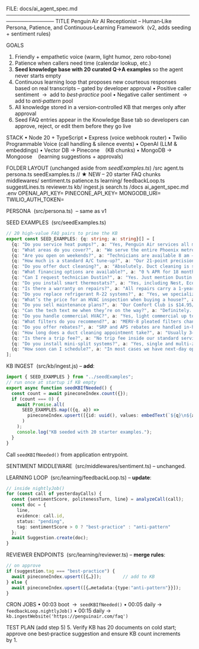 FILE: docs/ai_agent_spec.md
───────────────────────────────────────────────────────────────
TITLE
  Penguin Air AI Receptionist – Human‐Like Persona, Patience,
  and Continuous‐Learning Framework  (v2, adds seeding + sentiment rules)

GOALS
  1. Friendly + empathetic voice (warm, light humor, zero robo‐tone)
  2. Patience when callers need time (calendar lookup, etc.)
  3. **Seed knowledge base with 20 curated Q→A examples** so the agent
     never starts empty
  4. Continuous learning loop that proposes new courteous responses
     based on real transcripts – gated by developer approval
     • Positive caller sentiment  →  add to *best‐practice* pool
     • Negative caller sentiment  →  add to *anti‐pattern* pool
  5. All knowledge stored in a version‐controlled KB that merges
     only after approval
  6. Seed FAQ entries appear in the Knowledge Base tab so developers can
     approve, reject, or edit them before they go live

STACK
  • Node 20 + TypeScript
  • Express (voice webhook router)
  • Twilio Programmable Voice (call handling & silence events)
  • OpenAI (LLM & embeddings)
  • Vector DB → Pinecone    (KB chunks)
  • MongoDB  → Mongoose    (learning suggestions + approvals)

FOLDER LAYOUT (unchanged aside from *seedExamples.ts*)
  /src
    agent.ts
    persona.ts
    seedExamples.ts      // ★ NEW – 20 starter FAQ chunks
    middlewares/
      sentiment.ts
      patience.ts
    learning/
      feedbackLoop.ts
      suggestLines.ts
      reviewer.ts
    kb/
      ingest.js
      search.ts
  /docs
    ai_agent_spec.md
  .env
    OPENAI_API_KEY=
    PINECONE_API_KEY=
    MONGODB_URI=
    TWILIO_AUTH_TOKEN=

PERSONA  (src/persona.ts)  – same as v1

SEED EXAMPLES  (src/seedExamples.ts)
```ts
// 20 high‐value FAQ pairs to prime the KB
export const SEED_EXAMPLES: {q: string; a: string}[] = [
  {q: "Do you service heat pumps?", a: "Yes, Penguin Air services all major heat‐pump brands for installation, maintenance, and repair."},
  {q: "What areas do you cover?", a: "We serve the entire Phoenix metro including Mesa, Chandler, Gilbert, Tempe, and Scottsdale."},
  {q: "Are you open on weekends?", a: "Technicians are available 8 am – 4 pm on Saturdays. Sunday service is reserved for emergencies."},
  {q: "How much is a standard A/C tune‐up?", a: "Our 21‐point precision tune‐up is $89 and includes filter replacement, refrigerant check, and full system inspection."},
  {q: "Do you offer duct cleaning?", a: "Absolutely. Duct cleaning is scheduled like a new‐system estimate; we’ll send a comfort advisor to assess and quote."},
  {q: "What financing options are available?", a: "0 % APR for 18 months on qualifying systems, plus low‐interest terms up to 10 years."},
  {q: "Can I request technician Dustin?", a: "Yes. Just mention Dustin when booking and we’ll set the appointment on his next available slot."},
  {q: "Do you install smart thermostats?", a: "Yes, including Nest, Ecobee, and Honeywell. Installation starts at $149."},
  {q: "Is there a warranty on repairs?", a: "All repairs carry a 1‐year parts and labor warranty."},
  {q: "Do you replace refrigerant R‐22 systems?", a: "Yes, we specialize in converting legacy R‐22 units to new R‐410a or R‐454b compliant systems."},
  {q: "What’s the price for an HVAC inspection when buying a house?", a: "A pre‐purchase inspection is $129 and includes a written report with photos."},
  {q: "Do you sell maintenance plans?", a: "Our Comfort Club is $14.95/month and includes two tune‐ups, priority service, and 10 % off repairs."},
  {q: "Can the tech text me when they’re on the way?", a: "Definitely. We prefer a mobile number so we can send real‐time arrival alerts."},
  {q: "Do you handle commercial HVAC?", a: "Yes, light commercial up to 20‐ton packaged units."},
  {q: "What filters do you recommend?", a: "MERV‐8 pleated filters changed every 60 days for most homes."},
  {q: "Do you offer rebates?", a: "SRP and APS rebates are handled in‐house; we file the paperwork for you."},
  {q: "How long does a duct cleaning appointment take?", a: "Usually 3–4 hours depending on home size."},
  {q: "Is there a trip fee?", a: "No trip fee inside our standard service area."},
  {q: "Do you install mini‐split systems?", a: "Yes, single and multi‐zone Daikin and Mitsubishi systems."},
  {q: "How soon can I schedule?", a: "In most cases we have next‐day openings; peak season may extend to 48 hours."}
];
```

KB INGEST  (src/kb/ingest.js) – **add**:

```ts
import { SEED_EXAMPLES } from "../seedExamples";
// run once at startup if KB empty
export async function seedKBIfNeeded() {
  const count = await pineconeIndex.count({});
  if (count === 0) {
    await Promise.all(
      SEED_EXAMPLES.map(({q, a}) =>
        pineconeIndex.upsert([{id: uuid(), values: embedText(`${q}\n${a}`), metadata:{q,a,type:"seed"}}])
      )
    );
    console.log("KB seeded with 20 starter examples.");
  }
}
```

Call `seedKBIfNeeded()` from application entrypoint.

SENTIMENT MIDDLEWARE  (src/middlewares/sentiment.ts) – unchanged.

LEARNING LOOP  (src/learning/feedbackLoop.ts) – **update**:

```ts
// inside nightlyJob()
for (const call of yesterdayCalls) {
  const {sentimentScore, politenessTurn, line} = analyzeCall(call);
  const doc = {
    line,
    evidence: call.id,
    status: "pending",
    tag: sentimentScore > 0 ? "best-practice" : "anti-pattern"
  };
  await Suggestion.create(doc);
}
```

REVIEWER ENDPOINTS  (src/learning/reviewer.ts) – **merge rules**:

```ts
// on approve
if (suggestion.tag === "best-practice") {
  await pineconeIndex.upsert([{…}]);        // add to KB
} else {
  await pineconeIndex.upsert([{…metadata:{type:"anti-pattern"}}]);
}
```

CRON JOBS
• 00:03 boot  →  `seedKBIfNeeded()`
• 00:05 daily →  `feedbackLoop.nightlyJob()`
• 00:15 daily →  `kb.ingestWebsite('https://penguinair.com/faq')`

TEST PLAN (add step 5)
5. Verify KB has 20 documents on cold start; approve one best‑practice
suggestion and ensure KB count increments by 1.

